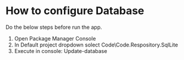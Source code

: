 # How to configure Database
Do the below steps before run the app.
1. Open Package Manager Console
2. In Default project dropdown solect Code\Code.Respository.SqlLite
3. Execute in console:  Update-database
